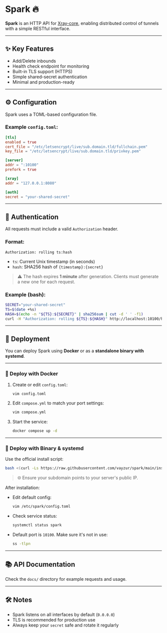 # Spark 🔥

**Spark** is an HTTP API for [Xray-core](https://github.com/XTLS/Xray-core), enabling distributed control of tunnels with a simple RESTful interface.

---

## ✨ Key Features

- Add/Delete inbounds
- Health check endpoint for monitoring
- Built-in TLS support (HTTPS)
- Simple shared-secret authentication
- Minimal and production-ready

---

## ⚙️ Configuration

Spark uses a TOML-based configuration file.

### Example `config.toml`:

```toml
[tls]
enabled = true
cert_file = "/etc/letsencrypt/live/sub.domain.tld/fullchain.pem"
key_file = "/etc/letsencrypt/live/sub.domain.tld/privkey.pem"

[server]
addr = ":10100"
prefork = true

[xray]
addr = "127.0.0.1:8080"

[auth]
secret = "your-shared-secret"
```

---

## 🔐 Authentication

All requests must include a valid `Authorization` header.

### Format:
```
Authorization: rolling ts:hash
```

- `ts`: Current Unix timestamp (in seconds)
- `hash`: SHA256 hash of `{timestamp}:{secret}`

> ⚠️ The hash expires **1 minute** after generation. Clients must generate a new one for each request.

### Example (bash):
```bash
SECRET="your-shared-secret"
TS=$(date +%s)
HASH=$(echo -n "${TS}:${SECRET}" | sha256sum | cut -d ' ' -f1)
curl -H "Authorization: rolling ${TS}:${HASH}" http://localhost:10100/health
```

---

## 🚀 Deployment

You can deploy Spark using **Docker** or as a **standalone binary with systemd**.

---

### 🐳 Deploy with Docker

1. Create or edit `config.toml`:
   ```bash
   vim config.toml
   ```

2. Edit `compose.yml` to match your port settings:
   ```bash
   vim compose.yml
   ```

3. Start the service:
   ```bash
   docker compose up -d
   ```

---

### 🧩 Deploy with Binary & systemd

Use the official install script:

```bash
bash <(curl -Ls https://raw.githubusercontent.com/vayzur/spark/main/install.sh) sub.domain.tld
```

> 🌐 Ensure your subdomain points to your server's public IP.

After installation:

- Edit default config:
  ```bash
  vim /etc/spark/config.toml
  ```

- Check service status:
  ```bash
  systemctl status spark
  ```

- Default port is `10100`. Make sure it's not in use:
  ```bash
  ss -tlpn
  ```

---

## 📚 API Documentation

Check the `docs/` directory for example requests and usage.

---

## 🛠️ Notes

- Spark listens on all interfaces by default (`0.0.0.0`)
- TLS is recommended for production use
- Always keep your `secret` safe and rotate it regularly
